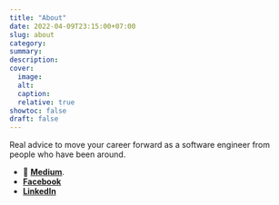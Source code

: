 ```yaml
---
title: "About"
date: 2022-04-09T23:15:00+07:00
slug: about
category:
summary:
description: 
cover:
  image:
  alt:
  caption: 
  relative: true
showtoc: false
draft: false
---
```


Real advice to move your career forward as a software engineer from people who have been around. 

- 📝 [**Medium**](https://effective-programmer.medium.com/).
- [**Facebook**](https://www.facebook.com/effectiveprogrammerblog)
- [**LinkedIn**](https://www.linkedin.com/company/effective-programmer/)
